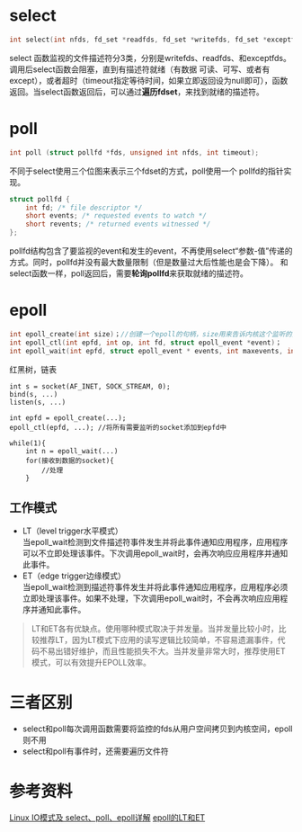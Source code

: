 # select
``` C
int select(int nfds, fd_set *readfds, fd_set *writefds, fd_set *exceptfds, struct timeval *timeout)
```
select 函数监视的文件描述符分3类，分别是writefds、readfds、和exceptfds。调用后select函数会阻塞，直到有描述符就绪（有数据 可读、可写、或者有except），或者超时（timeout指定等待时间，如果立即返回设为null即可），函数返回。当select函数返回后，可以通过**遍历fdset**，来找到就绪的描述符。


# poll
``` C
int poll (struct pollfd *fds, unsigned int nfds, int timeout);
```
不同于select使用三个位图来表示三个fdset的方式，poll使用一个 pollfd的指针实现。
``` C
struct pollfd {
    int fd; /* file descriptor */
    short events; /* requested events to watch */
    short revents; /* returned events witnessed */
};
```
pollfd结构包含了要监视的event和发生的event，不再使用select“参数-值”传递的方式。同时，pollfd并没有最大数量限制（但是数量过大后性能也是会下降）。 和select函数一样，poll返回后，需要**轮询pollfd**来获取就绪的描述符。

# epoll
``` C
int epoll_create(int size)；//创建一个epoll的句柄，size用来告诉内核这个监听的数目一共有多大
int epoll_ctl(int epfd, int op, int fd, struct epoll_event *event)；
int epoll_wait(int epfd, struct epoll_event * events, int maxevents, int timeout);
```

红黑树，链表


```
int s = socket(AF_INET, SOCK_STREAM, 0);    
bind(s, ...) 
listen(s, ...) 
 
int epfd = epoll_create(...); 
epoll_ctl(epfd, ...); //将所有需要监听的socket添加到epfd中 
 
while(1){ 
    int n = epoll_wait(...) 
    for(接收到数据的socket){ 
        //处理 
    } 
```


## 工作模式
- LT（level trigger水平模式）<br>
当epoll_wait检测到文件描述符事件发生并将此事件通知应用程序，应用程序可以不立即处理该事件。下次调用epoll_wait时，会再次响应应用程序并通知此事件。
- ET（edge trigger边缘模式）<br>
当epoll_wait检测到描述符事件发生并将此事件通知应用程序，应用程序必须立即处理该事件。如果不处理，下次调用epoll_wait时，不会再次响应应用程序并通知此事件。
> LT和ET各有优缺点。使用哪种模式取决于并发量。当并发量比较小时，比较推荐LT，因为LT模式下应用的读写逻辑比较简单，不容易遗漏事件，代码不易出错好维护，而且性能损失不大。当并发量非常大时，推荐使用ET模式，可以有效提升EPOLL效率。


# 三者区别
- select和poll每次调用函数需要将监控的fds从用户空间拷贝到内核空间，epoll则不用
- select和poll有事件时，还需要遍历文件符

# 参考资料
[Linux IO模式及 select、poll、epoll详解](https://segmentfault.com/a/1190000003063859)
[epoll的LT和ET](https://www.jianshu.com/p/d3442ff24ba6)